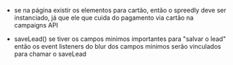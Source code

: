 - se na página existir os elementos para cartão, então o spreedly deve ser instanciado, já que ele que cuida do pagamento via cartão na campaigns API

- saveLead()
 se tiver os campos minimos importantes para "salvar o lead" então os event listeners do blur dos campos minimos serão vinculados para chamar o saveLead